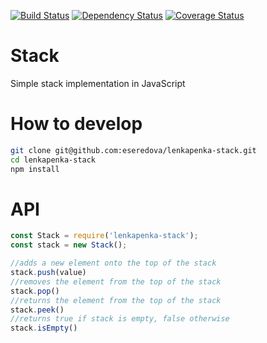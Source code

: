 [![Build Status](https://travis-ci.org/eseredova/lenkapenka-stack.svg?branch=master)](https://travis-ci.org/eseredova/lenkapenka-stack)
[![Dependency Status](https://www.versioneye.com/user/projects/581b54084304530b557dc694/badge.svg?style=flat-square)](https://www.versioneye.com/user/projects/581b54084304530b557dc694)
[![Coverage Status](https://coveralls.io/repos/github/eseredova/lenkapenka-stack/badge.svg?branch=master)](https://coveralls.io/github/eseredova/lenkapenka-stack?branch=master)

# Stack
Simple stack implementation in JavaScript

# How to develop
```bash
git clone git@github.com:eseredova/lenkapenka-stack.git
cd lenkapenka-stack
npm install
```

# API
```javascript
const Stack = require('lenkapenka-stack');
const stack = new Stack();

//adds a new element onto the top of the stack
stack.push(value)
//removes the element from the top of the stack
stack.pop()
//returns the element from the top of the stack
stack.peek()
//returns true if stack is empty, false otherwise
stack.isEmpty()

```
